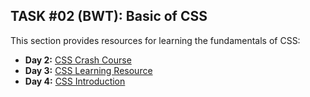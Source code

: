 ## TASK #02 (BWT): Basic of CSS

This section provides resources for learning the fundamentals of CSS:

* **Day 2:** [CSS Crash Course](https://youtu.be/yfoY53QXEnI)
* **Day 3:** [CSS Learning Resource](https://youtu.be/i1FeOOhNnwU?si=OmJ_mSJu-n3e5E9E)
* **Day 4:** [CSS Introduction](https://youtu.be/oAkPcpzjDBI?si=ftFP_FHRMIn7OSkg)
